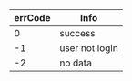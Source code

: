 | errCode | Info           |
| ------- | -------------- |
| 0       | success        |
| -1      | user not login |
| -2      | no data        |

